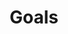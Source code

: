 ---
title: "Goals"
draft: false
slug: "goals"
weight: "2"
mainpage: true
related: true

block_project: {
	bgcolor: "#e9e9f2",
	description: "(description coming soon)",
	work: [ 
		{class: "col-12 col-md-10", src: "img/illustration_goals-01.jpg"}
	]
}

---